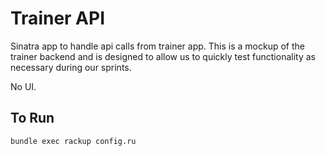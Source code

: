 Trainer API
=======================
Sinatra app to handle api calls from trainer app. This is a mockup of the trainer backend and is designed to allow us to quickly test functionality as necessary during our sprints.

No UI.

To Run
------------
`bundle exec rackup config.ru`

